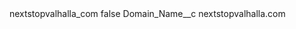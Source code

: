 <?xml version="1.0" encoding="UTF-8"?>
<CustomMetadata xmlns="http://soap.sforce.com/2006/04/metadata" xmlns:xsi="http://www.w3.org/2001/XMLSchema-instance" xmlns:xsd="http://www.w3.org/2001/XMLSchema">
    <label>nextstopvalhalla_com</label>
    <protected>false</protected>
    <values>
        <field>Domain_Name__c</field>
        <value xsi:type="xsd:string">nextstopvalhalla.com</value>
    </values>
</CustomMetadata>
